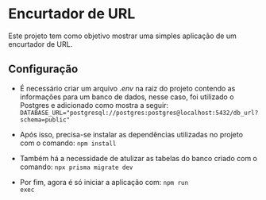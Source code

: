 # Encurtador de URL

<p>Este projeto tem como objetivo mostrar uma simples aplicação de um encurtador de URL.</p>

## Configuração

* É necessário criar um arquivo _.env_ na raiz do projeto contendo as informações para um banco de dados, nesse caso, foi utilizado o Postgres e adicionado como mostra a seguir:
<code>DATABASE_URL="postgresql://postgres:postgres@localhost:5432/db_url?schema=public"</code>

* Após isso, precisa-se instalar as dependências utilizadas no projeto com o comando: 
<code>npm install</code>

* Também há a necessidade de atulizar as tabelas do banco criado com o comando:
<code>npx prisma migrate dev</code>

* Por fim, agora é só iniciar a aplicação com:
<code>npm run exec</code>
